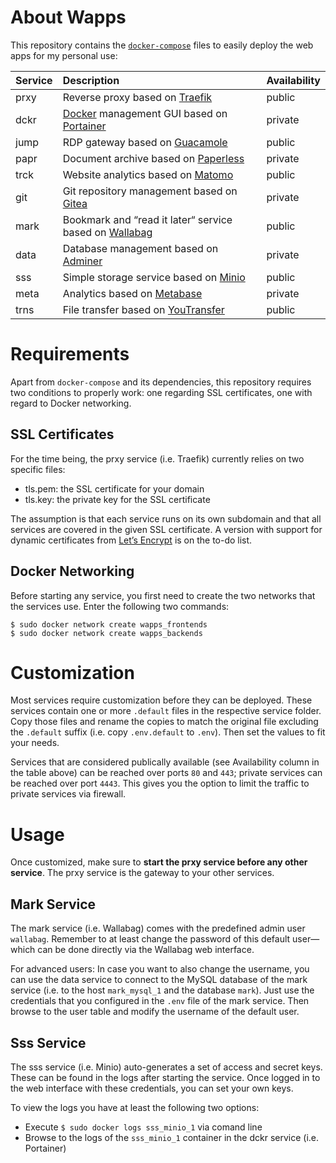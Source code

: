 # About Wapps

This repository contains the [``docker-compose``](https://docs.docker.com/compose/) files to easily deploy the web apps for my personal use:

| Service | Description | Availability |
| :------ | :---------- | :----------- |
| prxy    | Reverse proxy based on [Traefik](https://traefik.io/) | public |
| dckr    | [Docker](https://www.docker.com/) management GUI based on [Portainer](https://portainer.io/) | private |
| jump    | RDP gateway based on [Guacamole](https://guacamole.apache.org/) | public |
| papr    | Document archive based on [Paperless](https://paperless.readthedocs.io) | private |
| trck    | Website analytics based on [Matomo](https://matomo.org/) | public |
| git     | Git repository management based on [Gitea](https://gitea.io/en-us/) | private |
| mark    | Bookmark and “read it later“ service based on [Wallabag](https://www.wallabag.org/) | public |
| data    | Database management based on [Adminer](https://www.adminer.org/) | private |
| sss     | Simple storage service based on [Minio](https://minio.io/) | public |
| meta    | Analytics based on [Metabase](https://www.metabase.com/) | private |
| trns    | File transfer based on [YouTransfer](http://www.youtransfer.io/) | public |

# Requirements

Apart from ``docker-compose`` and its dependencies, this repository requires two conditions to properly work: one regarding SSL certificates, one with regard to Docker networking.

## SSL Certificates

For the time being, the prxy service (i.e. Traefik) currently relies on two specific files:

* tls.pem: the SSL certificate for your domain
* tls.key: the private key for the SSL certificate

The assumption is that each service runs on its own subdomain and that all services are covered in the given SSL certificate. A version with support for dynamic certificates from [Let’s Encrypt](https://letsencrypt.org/) is on the to-do list.

## Docker Networking

Before starting any service, you first need to create the two networks that the services use. Enter the following two commands:

```
$ sudo docker network create wapps_frontends
$ sudo docker network create wapps_backends
```

# Customization

Most services require customization before they can be deployed. These services contain one or more ``.default`` files in the respective service folder. Copy those files and rename the copies to match the original file excluding the ``.default`` suffix (i.e. copy ``.env.default`` to ``.env``). Then set the values to fit your needs.

Services that are considered publically available (see Availability column in the table above) can be reached over ports ``80`` and ``443``; private services can be reached over port ``4443``. This gives you the option to limit the traffic to private services via firewall.

# Usage

Once customized, make sure to **start the prxy service before any other service**. The prxy service is the gateway to your other services.

## Mark Service

The mark service (i.e. Wallabag) comes with the predefined admin user ``wallabag``. Remember to at least change the password of this default user—which can be done directly via the Wallabag web interface.

For advanced users: In case you want to also change the username, you can use the data service to connect to the MySQL database of the mark service (i.e. to the host ``mark_mysql_1`` and the database ``mark``). Just use the credentials that you configured in the ``.env`` file of the mark service. Then browse to the user table and modify the username of the default user.

## Sss Service

The sss service (i.e. Minio) auto-generates a set of access and secret keys. These can be found in the logs after starting the service. Once logged in to the web interface with these credentials, you can set your own keys.

To view the logs you have at least the following two options:

* Execute ``$ sudo docker logs sss_minio_1`` via comand line
* Browse to the logs of the ``sss_minio_1`` container in the dckr service (i.e. Portainer)
